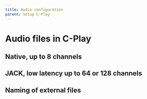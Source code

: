 ```yaml
---
title: Audio configuration
parent: Setup C-Play
---
```


# Audio files in C-Play

## Native, up to 8 channels

## JACK, low latency up to 64 or 128 channels

## Naming of external files